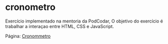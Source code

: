 # cronometro

Exercício implementado na mentoria da PodCodar, O objetivo do exercício é trabalhar a interaçao entre HTML, CSS e JavaScript.

Página: <a href="https://joel-leal.github.io/cronometro/"> Cronommetro </a>
